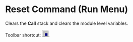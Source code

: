 
# Reset <project> Command (Run Menu)

Clears the  **Call** stack and clears the module level variables.

Toolbar shortcut: 
![](images/tbr_end_ZA01201701.gif).
